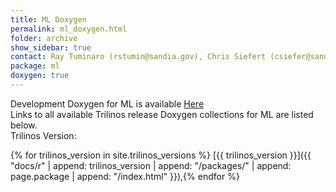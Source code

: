 ```yaml
---
title: ML Doxygen
permalink: ml_doxygen.html
folder: archive
show_sidebar: true
contact: Ray Tuminaro (rstumin@sandia.gov), Chris Siefert (csiefer@sandia.gov), and Jonathan Hu (jhu@sandia.gov)
package: ml
doxygen: true
---
```


Development Doxygen for ML is available [Here](docs/dev//ml/index.html)  
Links to all available Trilinos release Doxygen collections for ML are listed below.  
Trilinos Version:

{% for trilinos_version in site.trilinos_versions %}
[{{ trilinos_version }}]({{ "docs/r" | append: trilinos_version | append: "/packages/" | append: page.package | append: "/index.html" }}),{% endfor %}
